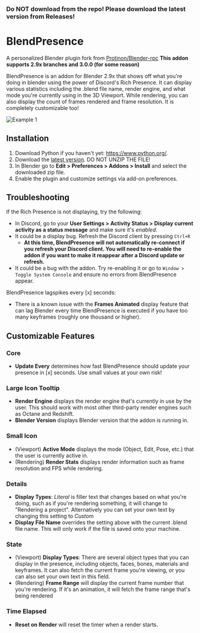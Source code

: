 ### Do NOT download from the repo! Please download the latest version from Releases!

# BlendPresence
A personalized Blender plugin fork from [Protinon/Blender-rpc](https://github.com/Protinon/Blender-rpc)
**This addon supports 2.9x branches and 3.0.0 (for some reason)**

BlendPresence is an addon for Blender 2.9x that shows off what you're doing in blender using the power of Discord's Rich Presence. It can display various statistics including the .blend file name, render engine, and what mode you're currently using in the 3D Viewport. While rendering, you can also display the count of frames rendered and frame resolution. It is completely customizable too!

![Example 1](https://i.imgur.com/7iU1VcC_d.png?maxwidth=437)

## Installation
1. Download Python if you haven't yet: https://www.python.org/.
2. Download the [latest version](https://github.com/abrasic/blendpresence/releases). DO NOT UNZIP THE FILE!
3. In Blender go to **Edit > Preferences > Addons > Install** and select the downloaded zip file.
4. Enable the plugin and customize settings via add-on preferences.

## Troubleshooting

If the Rich Presence is not displaying, try the following:
* In Discord, go to your **User Settings > Activity Status > Display current activity as a status message** and make sure it's _enabled_.
* It could be a display bug. Refresh the Discord client by pressing `Ctrl+R`
   * **At this time, BlendPresence will not automatically re-connect if you refresh your Discord client. You will need to re-enable the addon if you want to make it reappear after a Discord update or refresh.**
* It could be a bug with the addon. Try re-enabling it or go to `Window > Toggle System Console` and ensure no errors from BlendPresence appear.

BlendPresence lagspikes every [x] seconds:
* There is a known issue with the **Frames Animated** display feature that can lag Blender every time BlendPresence is executed if you have too many keyframes (roughly one thousand or higher).

## Customizable Features
### Core ###
- **Update Every** determines how fast BlendPresence should update your presence in [x] seconds. Use small values at your own risk!

### Large Icon Tooltip ###
- **Render Engine** displays the render engine that's currently in use by the user. This should work with most other third-party render engines such as Octane and Redshift.
- **Blender Version** displays Blender version that the addon is running in.

### Small Icon ###
- (Viewport) **Active Mode** displays the mode (Object, Edit, Pose, etc.) that the user is currently active in.
- (Rendering) **Render Stats** displays render information such as frame resolution and FPS while rendering.

### Details ###
- **Display Types**: *Literal* is filler text that changes based on what you're doing, such as if you're rendering something, it will change to "Rendering a project". Alternatively you can set your own text by changing this setting to *Custom*
- **Display File Name** overrides the setting above with the current .blend file name. This will only work if the file is saved onto your machine.

### State ###
- (Viewport) **Display Types**: There are several object types that you can display in the presence, including objects, faces, bones, materials and keyframes. It can also fetch the current frame you're viewing, or you can also set your own text in this field.
- (Rendering) **Frame Range** will display the current frame number that you're rendering. If it's an animation, it will fetch the frame range that's being rendered

### Time Elapsed ###
- **Reset on Render** will reset the timer when a render starts.
